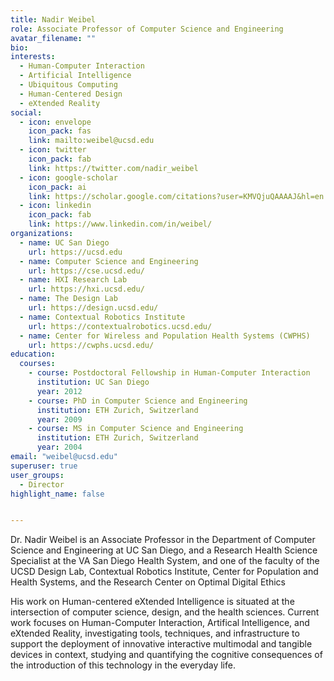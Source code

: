 ```yaml
---
title: Nadir Weibel
role: Associate Professor of Computer Science and Engineering
avatar_filename: ""
bio: 
interests:
  - Human-Computer Interaction
  - Artificial Intelligence
  - Ubiquitous Computing
  - Human-Centered Design
  - eXtended Reality
social:
  - icon: envelope
    icon_pack: fas
    link: mailto:weibel@ucsd.edu
  - icon: twitter
    icon_pack: fab
    link: https://twitter.com/nadir_weibel
  - icon: google-scholar
    icon_pack: ai
    link: https://scholar.google.com/citations?user=KMVQjuQAAAAJ&hl=en
  - icon: linkedin
    icon_pack: fab
    link: https://www.linkedin.com/in/weibel/
organizations:
  - name: UC San Diego
    url: https://ucsd.edu
  - name: Computer Science and Engineering
    url: https://cse.ucsd.edu/
  - name: HXI Research Lab
    url: https://hxi.ucsd.edu/
  - name: The Design Lab
    url: https://design.ucsd.edu/
  - name: Contextual Robotics Institute
    url: https://contextualrobotics.ucsd.edu/
  - name: Center for Wireless and Population Health Systems (CWPHS)
    url: https://cwphs.ucsd.edu/
education:
  courses:
    - course: Postdoctoral Fellowship in Human-Computer Interaction
      institution: UC San Diego
      year: 2012
    - course: PhD in Computer Science and Engineering
      institution: ETH Zurich, Switzerland
      year: 2009
    - course: MS in Computer Science and Engineering
      institution: ETH Zurich, Switzerland
      year: 2004
email: "weibel@ucsd.edu"
superuser: true
user_groups:
  - Director
highlight_name: false


---
```

Dr. Nadir Weibel is an Associate Professor in the Department of Computer Science and Engineering at UC San Diego, and a Research Health Science Specialist at the VA San Diego Health System, and one of the faculty of the UCSD Design Lab, Contextual Robotics Institute, Center for Population and Health Systems, and the Research Center on Optimal Digital Ethics

His work on Human-centered eXtended Intelligence is situated at the intersection of computer science, design, and the health sciences. Current work focuses on Human-Computer Interaction, Artifical Intelligence, and eXtended Reality, investigating tools, techniques, and infrastructure to support the deployment of innovative interactive multimodal and tangible devices in context, studying and quantifying the cognitive consequences of the introduction of this technology in the everyday life.